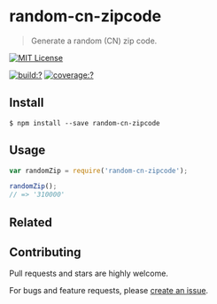# random-cn-zipcode

> Generate a random (CN) zip code.

[![MIT License](https://img.shields.io/badge/license-MIT_License-green.svg?style=flat-square)](https://github.com/mock-end/random-cn-zipcode/blob/master/LICENSE)

[![build:?](https://img.shields.io/travis/mock-end/random-cn-zipcode/master.svg?style=flat-square)](https://travis-ci.org/mock-end/random-cn-zipcode)
[![coverage:?](https://img.shields.io/coveralls/mock-end/random-cn-zipcode/master.svg?style=flat-square)](https://coveralls.io/github/mock-end/random-cn-zipcode)


## Install

```
$ npm install --save random-cn-zipcode 
```

## Usage

```js
var randomZip = require('random-cn-zipcode');

randomZip();
// => '310000'
```

## Related


## Contributing

Pull requests and stars are highly welcome.

For bugs and feature requests, please [create an issue](https://github.com/mock-end/random-cn-zipcode/issues/new).

